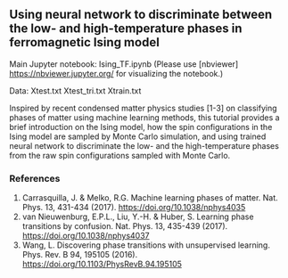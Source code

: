 ## Using neural network to discriminate between the low- and high-temperature phases in ferromagnetic Ising model

Main Jupyter notebook: Ising_TF.ipynb (Please use [nbviewer] https://nbviewer.jupyter.org/ for visualizing the notebook.)

Data:
Xtest.txt
Xtest_tri.txt
Xtrain.txt

Inspired by recent condensed matter physics studies [1-3] on classifying phases of matter using machine learning methods, this tutorial provides a brief introduction on the Ising model, how the spin configurations in the Ising model are sampled by Monte Carlo simulation, and using trained neural network to discriminate the low- and the high-temperature phases from the raw spin configurations sampled with Monte Carlo.

### References
1. Carrasquilla, J. & Melko, R.G. Machine learning phases of matter. Nat. Phys. 13, 431-434 (2017). https://doi.org/10.1038/nphys4035
2. van Nieuwenburg, E.P.L., Liu, Y.-H. & Huber, S. Learning phase transitions by confusion. Nat. Phys. 13, 435-439 (2017). https://doi.org/10.1038/nphys4037
3. Wang, L. Discovering phase transitions with unsupervised learning. Phys. Rev. B 94, 195105 (2016). https://doi.org/10.1103/PhysRevB.94.195105

